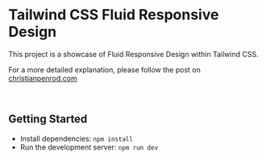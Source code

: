 # Tailwind CSS Fluid Responsive Design

This project is a showcase of Fluid Responsive Design within Tailwind CSS.

For a more detailed explanation, please follow the post on [christianpenrod.com][post]

<br />

## Getting Started

- Install dependencies: `npm install`
- Run the development server: `npm run dev`

[post]: https://christianpenrod.com/blog/tailwindcss-responsive-design-without-breakpoints
